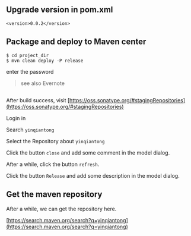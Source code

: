 
## Upgrade version in pom.xml

```
<version>0.0.2</version>
```

## Package and deploy to Maven center

```
$ cd project_dir
$ mvn clean deploy -P release
```

enter the password

> see also Evernote

##

After build success, visit [https://oss.sonatype.org/#stagingRepositories](https://oss.sonatype.org/#stagingRepositories)

Login in

Search `yinqiantong`

Select the Repository about `yinqiantong`

Click the button `close` and add some comment in the model dialog.

After a while, click the button `refresh`.

Click the button `Release` and add some description in the model dialog. 

## Get the maven repository

After a while, we can get the repository here.

[https://search.maven.org/search?q=yinqiantong](https://search.maven.org/search?q=yinqiantong)